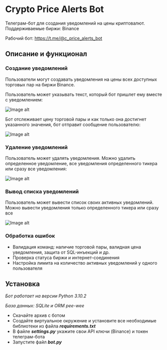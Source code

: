 # Crypto Price Alerts Bot
Телеграм-бот для создания уведомлений на цены криптовалют. Поддерживаемые биржи: Binance

Рабочий бот: https://t.me/@c_price_alerts_bot

## Описание и функционал

### Создание уведомлений
Пользователи могут создавать уведомления на цены всех доступных торговых пар на биржи Binance. 

Пользователь может указывать текст, который бот пришлет ему вместе с уведомлением:


![Image alt](https://i.ibb.co/9r47rG0/5676576.png)


Бот отслеживает цену торговой пары и как только она достигнет указанного значения, бот отправит сообщение пользователю:


![Image alt](https://i.ibb.co/jfZXGW5/4345.png)


### Удаление уведомлений
Пользователь может удалять уведомления. Можно удалить определенное уведомление, все уведомления определенного тикера или сразу все уведомления:


![Image alt](https://i.ibb.co/PtzmsFZ/remove.png)


### Вывод списка уведомлений

Пользователь может вывести список своих активных уведомлений. Можно вывести уведомления только определенного тикера или сразу все

![Image alt](https://i.ibb.co/pbkRM6x/show.png)

### Обработка ошибок

<ul>
<li>Валидация команд: наличие торговой пары, валидная цена уведомления, защита от SQL-инъекций и др.</li>
<li>Проверка статуса биржи и интернет-соединения</li>
<li>Настройка лимита на количество активных уведомлений у одного пользователя</li>
</ul>

## Установка 
<i>Бот работает на версии Python 3.10.2</i>

<i>База данных: SQLite и ORM pee-wee</i>
<ul>
<li>Скачайте архив с ботом</li>
<li>Создайте виртуальное окружение и установите все необходимые библиотеки из файла <i><b>requirements.txt</b></i></li>
<li>В файле <i><b>settings.py</b></i> укажите свои API ключи (Binance) и токен телеграм-бота
  </li>
<li>Запустите файл <i><b>bot.py</b></i></li>
</ul>
